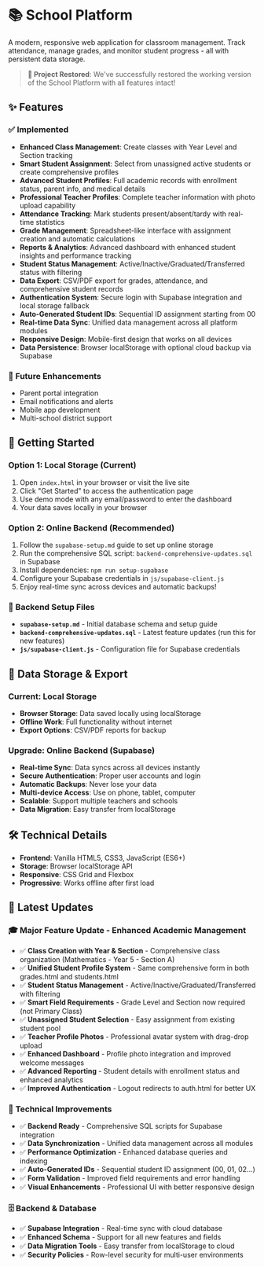# 📚 School Platform

A modern, responsive web application for classroom management. Track attendance, manage grades, and monitor student progress - all with persistent data storage.

> **🔄 Project Restored**: We've successfully restored the working version of the School Platform with all features intact!

## ✨ Features

### ✅ Implemented
- **Enhanced Class Management**: Create classes with Year Level and Section tracking
- **Smart Student Assignment**: Select from unassigned active students or create comprehensive profiles
- **Advanced Student Profiles**: Full academic records with enrollment status, parent info, and medical details
- **Professional Teacher Profiles**: Complete teacher information with photo upload capability
- **Attendance Tracking**: Mark students present/absent/tardy with real-time statistics
- **Grade Management**: Spreadsheet-like interface with assignment creation and automatic calculations
- **Reports & Analytics**: Advanced dashboard with enhanced student insights and performance tracking
- **Student Status Management**: Active/Inactive/Graduated/Transferred status with filtering
- **Data Export**: CSV/PDF export for grades, attendance, and comprehensive student records
- **Authentication System**: Secure login with Supabase integration and local storage fallback
- **Auto-Generated Student IDs**: Sequential ID assignment starting from 00
- **Real-time Data Sync**: Unified data management across all platform modules
- **Responsive Design**: Mobile-first design that works on all devices
- **Data Persistence**: Browser localStorage with optional cloud backup via Supabase

### 🚧 Future Enhancements
- Parent portal integration
- Email notifications and alerts
- Mobile app development
- Multi-school district support

## 🚀 Getting Started

### Option 1: Local Storage (Current)
1. Open `index.html` in your browser or visit the live site
2. Click "Get Started" to access the authentication page
3. Use demo mode with any email/password to enter the dashboard
4. Your data saves locally in your browser

### Option 2: Online Backend (Recommended)
1. Follow the `supabase-setup.md` guide to set up online storage
2. Run the comprehensive SQL script: `backend-comprehensive-updates.sql` in Supabase
3. Install dependencies: `npm run setup-supabase`
4. Configure your Supabase credentials in `js/supabase-client.js`
5. Enjoy real-time sync across devices and automatic backups!

### 🔧 Backend Setup Files
- **`supabase-setup.md`** - Initial database schema and setup guide
- **`backend-comprehensive-updates.sql`** - Latest feature updates (run this for new features)
- **`js/supabase-client.js`** - Configuration file for Supabase credentials

## 💾 Data Storage & Export

### Current: Local Storage
- **Browser Storage**: Data saved locally using localStorage
- **Offline Work**: Full functionality without internet
- **Export Options**: CSV/PDF reports for backup

### Upgrade: Online Backend (Supabase)
- **Real-time Sync**: Data syncs across all devices instantly
- **Secure Authentication**: Proper user accounts and login
- **Automatic Backups**: Never lose your data
- **Multi-device Access**: Use on phone, tablet, computer
- **Scalable**: Support multiple teachers and schools
- **Data Migration**: Easy transfer from localStorage

## 🛠️ Technical Details

- **Frontend**: Vanilla HTML5, CSS3, JavaScript (ES6+)
- **Storage**: Browser localStorage API
- **Responsive**: CSS Grid and Flexbox
- **Progressive**: Works offline after first load

## 🔄 Latest Updates

### 🎓 **Major Feature Update - Enhanced Academic Management**
- ✅ **Class Creation with Year & Section** - Comprehensive class organization (Mathematics - Year 5 - Section A)
- ✅ **Unified Student Profile System** - Same comprehensive form in both grades.html and students.html
- ✅ **Student Status Management** - Active/Inactive/Graduated/Transferred with filtering
- ✅ **Smart Field Requirements** - Grade Level and Section now required (not Primary Class)
- ✅ **Unassigned Student Selection** - Easy assignment from existing student pool
- ✅ **Teacher Profile Photos** - Professional avatar system with drag-drop upload
- ✅ **Enhanced Dashboard** - Profile photo integration and improved welcome messages
- ✅ **Advanced Reporting** - Student details with enrollment status and enhanced analytics
- ✅ **Improved Authentication** - Logout redirects to auth.html for better UX

### 🔧 **Technical Improvements**
- ✅ **Backend Ready** - Comprehensive SQL scripts for Supabase integration
- ✅ **Data Synchronization** - Unified data management across all modules
- ✅ **Performance Optimization** - Enhanced database queries and indexing
- ✅ **Auto-Generated IDs** - Sequential student ID assignment (00, 01, 02...)
- ✅ **Form Validation** - Improved field requirements and error handling
- ✅ **Visual Enhancements** - Professional UI with better responsive design

### 🗄️ **Backend & Database**
- ✅ **Supabase Integration** - Real-time sync with cloud database
- ✅ **Enhanced Schema** - Support for all new features and fields
- ✅ **Data Migration Tools** - Easy transfer from localStorage to cloud
- ✅ **Security Policies** - Row-level security for multi-user environments
